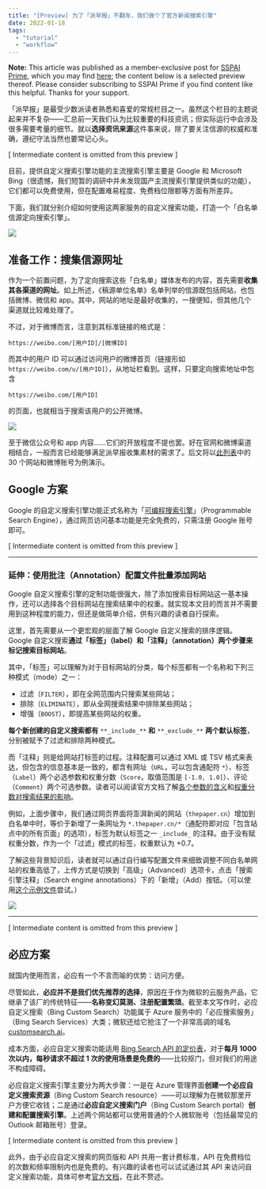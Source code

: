 ```yaml
---
title: "[Preview] 为了「派早报」不翻车，我们做个了官方新闻搜索引擎"
date: 2022-01-18
tags:
  - "tutorial"
  - "workflow"
---
```


**Note:** This article was published as a member-exclusive post for [SSPAI Prime](https://sspai.com/prime), which you may find [here](https://sspai.com/prime/story/whitelisted-news-custom-search); the content below is a selected preview thereof. Please consider subscribing to SSPAI Prime if you find content like this helpful. Thanks for your support.

「派早报」是最受少数派读者熟悉和喜爱的常规栏目之一。虽然这个栏目的主题说起来并不复杂——汇总前一天我们认为比较重要的科技资讯；但实际运行中会涉及很多需要考量的细节。就以**选择资讯来源**这件事来说，除了要关注信源的权威和准确，遵纪守法当然也要常记心头。

[ Intermediate content is omitted from this preview ]

目前，提供自定义搜索引擎功能的主流搜索引擎主要是 Google 和 Microsoft Bing（很遗憾，我们短暂的调研中并未发现国产主流搜索引擎提供类似的功能），它们都可以免费使用，但在配置难易程度、免费档位限额等方面有所差异。

下面，我们就分别介绍如何使用这两家服务的自定义搜索功能，打造一个「白名单信源定向搜索引擎」。

![](https://cdn.sspai.com/2022/01/17/afcd4c45b23ddaf681dab55c0ec9789e.png?imageView2/2/w/1120/q/40/interlace/1/ignore-error/1)

## **准备工作：搜集信源网址**

作为一个前置问题，为了定向搜索这些「白名单」媒体发布的内容，首先需要**收集其各渠道的网址**。如上所述，《稿源单位名单》名单列举的信源既包括网站，也包括微博、微信和 app。其中，网站的地址是最好收集的，一搜便知，但其他几个渠道就比较难处理了。

不过，对于微博而言，注意到其标准链接的格式是：

```
https://weibo.com/[用户ID]/[微博ID]
```

而其中的用户 ID 可以通过访问用户的微博首页（链接形如 `https://weibo.com/u/[用户ID]`），从地址栏看到。这样，只要定向搜索地址中包含

```
https://weibo.com/[用户ID]
```

的页面，也就相当于搜索该用户的公开微博。

![](https://cdn.sspai.com/2022/01/17/afd4c59534a73d9806f0abe2f33219f9.png?imageView2/2/w/1120/q/40/interlace/1/ignore-error/1)

至于微信公众号和 app 内容……它们的开放程度不提也罢。好在官网和微博渠道相结合，一般而言已经能够满足派早报收集素材的需求了。后文将以[此列表](https://gist.github.com/firexcy/e146daf07db98f06c74d106edcd12a7a#file-white-txt)中的 30 个网站和微博账号为例演示。

## **Google 方案**

Google 的自定义搜索引擎功能正式名称为「[可编程搜索引擎](https://developers.google.com/custom-search/docs/overview)」（Programmable Search Engine），通过网页访问基本功能是完全免费的，只需注册 Google 账号即可。

[ Intermediate content is omitted from this preview ]

---

### **延伸：使用批注（Annotation）配置文件批量添加网站**

Google 自定义搜索引擎的定制功能很强大，除了添加搜索目标网站这一基本操作，还可以选择各个目标网站在搜索结果中的权重。就实现本文目的而言并不需要用到这种程度的能力，但还是做简单介绍，供有兴趣的读者自行探索。

这里，首先需要从一个更宏观的层面了解 Google 自定义搜索的排序逻辑。Google 自定义搜索**通过「标签」（label）和「注释」（annotation）两个步骤来标记搜索目标网站**。

其中，「标签」可以理解为对于目标网站的分类，每个标签都有一个名称和下列三种模式（mode）之一：

- 过滤（`FILTER`），即在全网范围内只搜索某些网站；
- 排除（`ELIMINATE`），即从全网搜索结果中排除某些网站；
- 增强（`BOOST`），即提高某些网站的权重。

**每个新创建的自定义搜索都有** `**_include_**` **和** `**_exclude_**` **两个默认标签**，分别被赋予了过滤和排除两种模式。

而「注释」则是给网站打标签的过程。注释配置可以通过 XML 或 TSV 格式来表达，但包含的信息基本是一致的，都含有网址（`URL`，可以包含通配符 `*`）、标签（`Label`）两个必选参数和权重分数（`Score`，取值范围是 `[-1.0, 1.0]`）、评论（`Comment`）两个可选参数。读者可以阅读官方文档了解[各个参数的含义](https://developers.google.com/custom-search/docs/annotations)和[权重分数对搜索结果的影响](https://developers.google.com/custom-search/docs/ranking)。

例如，上面步骤中，我们通过网页界面将澎湃新闻的网站（`thepaper.cn`）增加到白名单中时，等价于新增了一条网址为 `*.thepaper.cn/*`（通配符即对应「包含站点中的所有页面」的选项），标签为默认标签之一 `_include_` 的注释。由于没有赋权重分数，作为一个「过滤」模式的标签，权重默认为 +0.7。

了解这些背景知识后，读者就可以通过自行编写配置文件来细致调整不同白名单网站的权重高低了，上传方式是切换到「高级」（Advanced）选项卡，点击「搜索引擎注释」（Search engine annotations）下的「新增」（Add）按钮。（可以使用[这个示例文件](https://gist.github.com/firexcy/e146daf07db98f06c74d106edcd12a7a#file-white-tsv)尝试。）

![](https://cdn.sspai.com/2022/01/17/def8b4ef2035abbb8dfc96ba8e5fa747.png?imageView2/2/w/1120/q/40/interlace/1/ignore-error/1)

---

[ Intermediate content is omitted from this preview ]

## **必应方案**

就国内使用而言，必应有一个不言而喻的优势：访问方便。

尽管如此，**必应并不是我们优先推荐的选择**，原因在于作为微软的云服务产品，它继承了该厂的传统特征——**名称变幻莫测、注册配置繁琐**。截至本文写作时，必应自定义搜索（Bing Custom Search）功能属于 Azure 服务中的「必应搜索服务」（Bing Search Services）大类；微软还给它抢注了一个非常高调的域名 [customsearch.ai](https://www.customsearch.ai/)。

成本方面，必应自定义搜索功能适用 [Bing Search API 的定价表](https://www.microsoft.com/en-us/bing/apis/pricing)，对于**每月 1000 次以内，每秒请求不超过 1 次的使用场景是免费的**——比较抠门，但对我们的用途不构成障碍。

必应自定义搜索引擎主要分为两大步骤：一是在 Azure 管理界面**创建一个必应自定义搜索资源**（Bing Custom Search resource）——可以理解为在微软那里开户方便它收钱；二是通过**必应自定义搜索门户**（Bing Custom Search portal）**创建和配置搜索引擎**。上述两个网站都可以使用普通的个人微软账号（包括最常见的 Outlook 邮箱账号）登录。

[ Intermediate content is omitted from this preview ]

此外，由于必应自定义搜索的网页版和 API 共用一套计费标准，API 在免费档位的次数和频率限制内也是免费的。有兴趣的读者也可以试试通过其 API 来访问自定义搜索功能，具体可参考[官方文档](https://docs.microsoft.com/en-us/bing/search-apis/bing-web-search/reference/endpoints)，在此不赘述。
